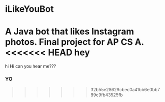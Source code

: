 # iLikeYouBot
A Java bot that likes Instagram photos. Final project for AP CS A. 
<<<<<<< HEAD
hey
=======
hi 
Hi can you hear me???

### YO
>>>>>>> 32b55e28629cbec0a41bb6e0bb789c9fb43525fb
